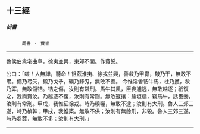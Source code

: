 

## 十三經

##### 尚書
　　　`周書 ‧ 費誓`

* * *

魯侯伯禽宅曲阜，徐夷並興，東郊不開。作費誓。

公曰：「嗟！人無譁，聽命！徂茲淮夷、徐戎並興，善敹乃甲冑，敽乃干，無敢不弔。備乃弓矢，鍛乃戈矛，礪乃鋒刄，無敢不善。 今惟淫舍牿牛馬，杜乃擭，敜乃穽，無敢傷牿。牿之傷，汝則有常刑。馬牛其風，臣妾逋逃，無敢越逐；祇復之，我商賚汝。乃越逐不復，汝則有常刑。無敢寇攘：踰垣牆，竊馬牛，誘臣妾，汝則有常刑。甲戌，我惟征徐戎。峙乃糗糧，無敢不逮；汝則有大刑。魯人三郊三遂，峙乃楨榦；甲戌，我惟築。無敢不供；汝則有無餘刑，非殺。魯人三郊三遂，峙乃芻茭，無敢不多；汝則有大刑。」

* * *

